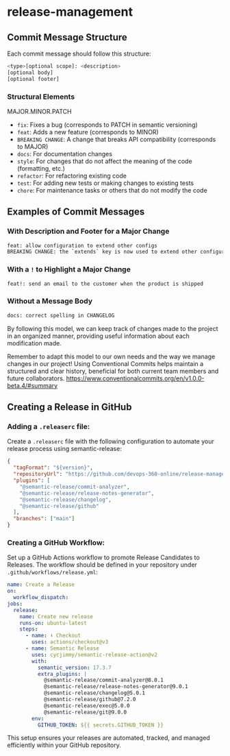 # release-management

## Commit Message Structure

Each commit message should follow this structure:

```bash
<type>[optional scope]: <description>
[optional body]
[optional footer]
```


### Structural Elements
MAJOR.MINOR.PATCH

- `fix`: Fixes a bug (corresponds to PATCH in semantic versioning)
- `feat`: Adds a new feature (corresponds to MINOR)
- `BREAKING CHANGE`: A change that breaks API compatibility (corresponds to MAJOR)
- `docs`: For documentation changes
- `style`: For changes that do not affect the meaning of the code (formatting, etc.)
- `refactor`: For refactoring existing code
- `test`: For adding new tests or making changes to existing tests
- `chore`: For maintenance tasks or others that do not modify the code

## Examples of Commit Messages

### With Description and Footer for a Major Change

```bash
feat: allow configuration to extend other configs
BREAKING CHANGE: the `extends` key is now used to extend other configuration files
```

### With a `!` to Highlight a Major Change

```bash
feat!: send an email to the customer when the product is shipped
```

### Without a Message Body

```bash
docs: correct spelling in CHANGELOG
```

By following this model, we can keep track of changes made to the project in an organized manner, providing useful information about each modification made.

Remember to adapt this model to our own needs and the way we manage changes in our project! Using Conventional Commits helps maintain a structured and clear history, beneficial for both current team members and future collaborators. https://www.conventionalcommits.org/en/v1.0.0-beta.4/#summary

## Creating a Release in GitHub

### Adding a `.releaserc` file:

Create a `.releaserc` file with the following configuration to automate your release process using semantic-release:

```json
{
  "tagFormat": "${version}",
  "repositoryUrl": "https://github.com/devops-360-online/release-management.git",
  "plugins": [
    "@semantic-release/commit-analyzer",
    "@semantic-release/release-notes-generator",
    "@semantic-release/changelog",
    "@semantic-release/github"
  ],
  "branches": ["main"]
}
```

### Creating a GitHub Workflow:

Set up a GitHub Actions workflow to promote Release Candidates to Releases. The workflow should be defined in your repository under `.github/workflows/release.yml`:

```yaml
name: Create a Release
on:
  workflow_dispatch:
jobs:
  release:
    name: Create new release
    runs-on: ubuntu-latest
    steps:
      - name: ⬇️ Checkout
        uses: actions/checkout@v3
      - name: Semantic Release
        uses: cycjimmy/semantic-release-action@v2
        with:
          semantic_version: 17.3.7
          extra_plugins: |
            @semantic-release/commit-analyzer@8.0.1
            @semantic-release/release-notes-generator@9.0.1
            @semantic-release/changelog@5.0.1
            @semantic-release/github@7.2.0
            @semantic-release/exec@5.0.0
            @semantic-release/git@9.0.0
        env:
          GITHUB_TOKEN: ${{ secrets.GITHUB_TOKEN }}
```

This setup ensures your releases are automated, tracked, and managed efficiently within your GitHub repository.

